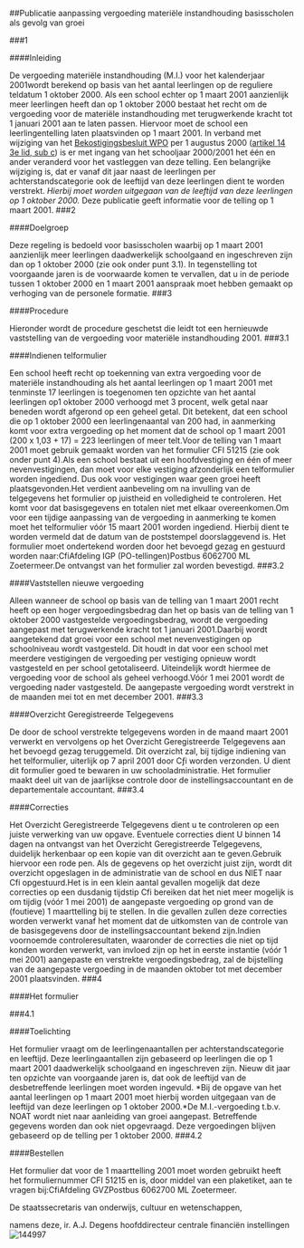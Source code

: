 <meta http-equiv='Content-Type' content='text/html; charset=utf-8' />

##Publicatie aanpassing vergoeding materiële instandhouding basisscholen als gevolg van groei

###1 

####Inleiding

De vergoeding materiële instandhouding (M.I.) voor het kalenderjaar 2001wordt berekend op basis van het aantal leerlingen op de reguliere teldatum 1 oktober 2000. Als een school echter op 1 maart 2001 aanzienlijk meer leerlingen heeft dan op 1 oktober 2000 bestaat het recht om de vergoeding voor de materiële instandhouding met terugwerkende kracht tot 1 januari 2001 aan te laten passen. Hiervoor moet de school een leerlingentelling laten plaatsvinden op 1 maart 2001. In verband met wijziging van het [Bekostigingsbesluit WPO](../../../../../../../../../../KB/bekostigingsbesluit/wpo/BWBR0003862/README.md) per 1 augustus 2000 ([artikel 14 3e lid, sub c](../../../../../../../../../../KB/bekostigingsbesluit/wpo/BWBR0003862/README.md)) is er met ingang van het schooljaar 2000/2001 het één en ander veranderd voor het vastleggen van deze telling. Een belangrijke wijziging is, dat er vanaf dit jaar naast de leerlingen per achterstandscategorie ook de leeftijd van deze leerlingen dient te worden verstrekt. *Hierbij moet worden uitgegaan van de leeftijd van deze leerlingen op 1 oktober 2000.* Deze publicatie geeft informatie voor de telling op 1 maart 2001.
###2 

####Doelgroep

Deze regeling is bedoeld voor basisscholen waarbij op 1 maart 2001 aanzienlijk meer leerlingen daadwerkelijk schoolgaand en ingeschreven zijn dan op 1 oktober 2000 (zie ook onder punt 3.1). In tegenstelling tot voorgaande jaren is de voorwaarde komen te vervallen, dat u in de periode tussen 1 oktober 2000 en 1 maart 2001 aanspraak moet hebben gemaakt op verhoging van de personele formatie.
###3 

####Procedure

Hieronder wordt de procedure geschetst die leidt tot een hernieuwde vaststelling van de vergoeding voor materiële instandhouding 2001.
###3.1 

####Indienen telformulier

Een school heeft recht op toekenning van extra vergoeding voor de materiële instandhouding als het aantal leerlingen op 1 maart 2001 met tenminste 17 leerlingen is toegenomen ten opzichte van het aantal leerlingen op1 oktober 2000 verhoogd met 3 procent, welk getal naar beneden wordt afgerond op een geheel getal. Dit betekent, dat een school die op 1 oktober 2000 een leerlingenaantal van 200 had, in aanmerking komt voor extra vergoeding op het moment dat de school op 1 maart 2001 (200 x 1,03 + 17) = 223 leerlingen of meer telt.Voor de telling van 1 maart 2001 moet gebruik gemaakt worden van het formulier CFI 51215 (zie ook onder punt 4).Als een school bestaat uit een hoofdvestiging en één of meer nevenvestigingen, dan moet voor elke vestiging afzonderlijk een telformulier worden ingediend. Dus ook voor vestigingen waar geen groei heeft plaatsgevonden.Het verdient aanbeveling om na invulling van de telgegevens het formulier op juistheid en volledigheid te controleren. Het komt voor dat basisgegevens en totalen niet met elkaar overeenkomen.Om voor een tijdige aanpassing van de vergoeding in aanmerking te komen moet het telformulier vóór 15 maart 2001 worden ingediend. Hierbij dient te worden vermeld dat de datum van de poststempel doorslaggevend is. Het formulier moet ondertekend worden door het bevoegd gezag en gestuurd worden naar:CfiAfdeling IGP (PO-tellingen)Postbus 6062700 ML Zoetermeer.De ontvangst van het formulier zal worden bevestigd.
###3.2 

####Vaststellen nieuwe vergoeding

Alleen wanneer de school op basis van de telling van 1 maart 2001 recht heeft op een hoger vergoedingsbedrag dan het op basis van de telling van 1 oktober 2000 vastgestelde vergoedingsbedrag, wordt de vergoeding aangepast met terugwerkende kracht tot 1 januari 2001.Daarbij wordt aangetekend dat groei voor een school met nevenvestigingen op schoolniveau wordt vastgesteld. Dit houdt in dat voor een school met meerdere vestigingen de vergoeding per vestiging opnieuw wordt vastgesteld en per school getotaliseerd. Uiteindelijk wordt hiermee de vergoeding voor de school als geheel verhoogd.Vóór 1 mei 2001 wordt de vergoeding nader vastgesteld. De aangepaste vergoeding wordt verstrekt in de maanden mei tot en met december 2001.
###3.3 

####Overzicht Geregistreerde Telgegevens

De door de school verstrekte telgegevens worden in de maand maart 2001 verwerkt en vervolgens op het Overzicht Geregistreerde Telgegevens aan het bevoegd gezag teruggemeld. Dit overzicht zal, bij tijdige indiening van het telformulier, uiterlijk op 7 april 2001 door Cƒi worden verzonden. U dient dit formulier goed te bewaren in uw schooladministratie. Het formulier maakt deel uit van de jaarlijkse controle door de instellingsaccountant en de departementale accountant.
###3.4 

####Correcties

Het Overzicht Geregistreerde Telgegevens dient u te controleren op een juiste verwerking van uw opgave. Eventuele correcties dient U binnen 14 dagen na ontvangst van het Overzicht Geregistreerde Telgegevens, duidelijk herkenbaar op een kopie van dit overzicht aan te geven.Gebruik hiervoor een rode pen. Als de gegevens op het overzicht juist zijn, wordt dit overzicht opgeslagen in de administratie van de school en dus NIET naar Cfi opgestuurd.Het is in een klein aantal gevallen mogelijk dat deze correcties op een dusdanig tijdstip Cfi bereiken dat het niet meer mogelijk is om tijdig (vóór 1 mei 2001) de aangepaste vergoeding op grond van de (foutieve) 1 maarttelling bij te stellen. In die gevallen zullen deze correcties worden verwerkt vanaf het moment dat de uitkomsten van de controle van de basisgegevens door de instellingsaccountant bekend zijn.Indien voornoemde controleresultaten, waaronder de correcties die niet op tijd konden worden verwerkt, van invloed zijn op het in eerste instantie (vóór 1 mei 2001) aangepaste en verstrekte vergoedingsbedrag, zal de bijstelling van de aangepaste vergoeding in de maanden oktober tot met december 2001 plaatsvinden.
###4 

####Het formulier

###4.1 

####Toelichting

Het formulier vraagt om de leerlingenaantallen per achterstandscategorie en leeftijd. Deze leerlingaantallen zijn gebaseerd op leerlingen die op 1 maart 2001 daadwerkelijk schoolgaand en ingeschreven zijn. Nieuw dit jaar ten opzichte van voorgaande jaren is, dat ook de leeftijd van de desbetreffende leerlingen moet worden ingevuld. *Bij de opgave van het aantal leerlingen op 1 maart 2001 moet hierbij worden uitgegaan van de leeftijd van deze leerlingen op 1 oktober 2000.*De M.I.-vergoeding t.b.v. NOAT wordt niet naar aanleiding van groei aangepast. Betreffende gegevens worden dan ook niet opgevraagd. Deze vergoedingen blijven gebaseerd op de telling per 1 oktober 2000.
###4.2 

####Bestellen

Het formulier dat voor de 1 maarttelling 2001 moet worden gebruikt heeft het formuliernummer CFI 51215 en is, door middel van een plaketiket, aan te vragen bij:CfiAfdeling GVZPostbus 6062700 ML Zoetermeer. 

De 
staatssecretaris van onderwijs, cultuur en wetenschappen, 

namens deze, 
ir. A.J. Degens 
hoofddirecteur centrale financiën instellingen 
![144997](http://wetten.overheid.nl/Illustration/144997)


